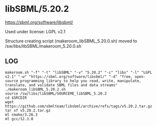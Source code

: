 libSBML/5.20.2
==============

<https://sbml.org/software/libsbml/>

Used under license:
LGPL v2.1


Structure creating script (makeroom_libSBML_5.20.0.sh) moved to /sw/libs/libSBML/makeroom_5.20.0.sh

LOG
---

    makeroom.sh "-f" "-t" "libSBML" "-v" "5.20.2" "-c" "libs" "-l" "LGPL v2.1" "-w" "https://sbml.org/software/libsbml/" "-d" "free, open-source programming library to help you read, write, manipulate, translate, and validate SBML files and data streams"
    ./makeroom_libSBML_5.20.2.sh
    source /sw/libs/libSBML/SOURCEME_libSBML_5.20.2
    cd $SRCDIR
    wget https://github.com/sbmlteam/libsbml/archive/refs/tags/v5.20.2.tar.gz
    tar xf v5.20.2.tar.gz
    ml cmake/3.26.3
    ml gcc/12.3.0

